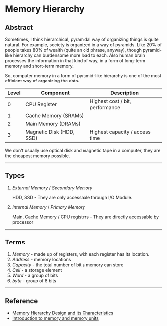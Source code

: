 # Memory Hierarchy

## Abstract

Sometimes, I think hierarchical, pyramidal way of organizing things is quite natural. For example, society is organized in a way of pyramids. Like 20% of people takes 80% of wealth (quite an old phrase, anyway), though pyramid-like hierarchy can burdensome more load to each. Also human brain processes the information in that kind of way, in a form of long-term memory and short-term memory. 

So, computer memory in a form of pyramid-like hierarchy is one of the most efficient way of organizing the data. 

| Level | Component                | Description                     |
| ----- | ------------------------ | ------------------------------- |
| 0     | CPU Register             | Highest cost / bit, performance |
| 1     | Cache Memory (SRAMs)     |                                 |
| 2     | Main Memory (DRAMs)      |                                 |
| 3     | Magnetic Disk (HDD, SSD) | Highest capacity / access time  |

We don't usually use optical disk and magnetic tape in a computer, they are the cheapest memory possible. 

---

## Types

1. *External Memory* / *Secondary Memory*

   HDD, SSD - They are only accessable through I/O Module. 

2. *Internal Memory* / *Primary Memory*

   Main, Cache Memory / CPU registers - They are directly accessable by processor

---

## Terms

1. *Memory* - made up of registers, with each register has its location. 
2. *Address* - memory locations
3. *Capacity* - the total number of bit a memory can store
4. *Cell* - a storage element
5. *Word* - a group of bits
6. *byte* - group of 8 bits

---

## Reference

- [Memory Hierarchy Design and its Characteristics](https://www.geeksforgeeks.org/memory-hierarchy-design-and-its-characteristics/)
- [Introduction to memory and memory units](https://www.geeksforgeeks.org/introduction-to-memory-and-memory-units/)